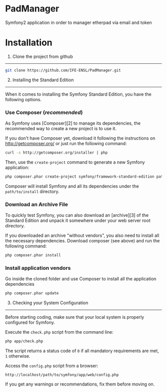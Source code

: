 PadManager
==========

Symfony2 application in order to manager etherpad via email and token


Installation
============

1) Clone the project from github
--------------------------------

```sh
git clone https://github.com/IFE-ENSL/PadManager.git
```

2) Installing the Standard Edition
----------------------------------

When it comes to installing the Symfony Standard Edition, you have the
following options.

### Use Composer (*recommended*)

As Symfony uses [Composer][2] to manage its dependencies, the recommended way
to create a new project is to use it.

If you don't have Composer yet, download it following the instructions on
http://getcomposer.org/ or just run the following command:

```sh
curl -s http://getcomposer.org/installer | php
```

Then, use the `create-project` command to generate a new Symfony application:

```sh
php composer.phar create-project symfony/framework-standard-edition path/to/install
```

Composer will install Symfony and all its dependencies under the
`path/to/install` directory.

### Download an Archive File

To quickly test Symfony, you can also download an [archive][3] of the Standard
Edition and unpack it somewhere under your web server root directory.

If you downloaded an archive "without vendors", you also need to install all
the necessary dependencies. Download composer (see above) and run the
following command:

```sh
php composer.phar install
```

### Install application vendors

Go inside the cloned folder and use Composer to install all the application dependencies

```sh
php composer.phar update
```

3) Checking your System Configuration
-------------------------------------

Before starting coding, make sure that your local system is properly
configured for Symfony.

Execute the `check.php` script from the command line:

```sh
php app/check.php
```

The script returns a status code of `0` if all mandatory requirements are met,
`1` otherwise.

Access the `config.php` script from a browser:

    http://localhost/path/to/symfony/app/web/config.php

If you get any warnings or recommendations, fix them before moving on.
